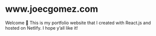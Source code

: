 <h1> www.joecgomez.com </h1>
Welcome 👋
This is my portfolio website that I created with React.js and hosted on Netlify.
I hope y’all like it!
